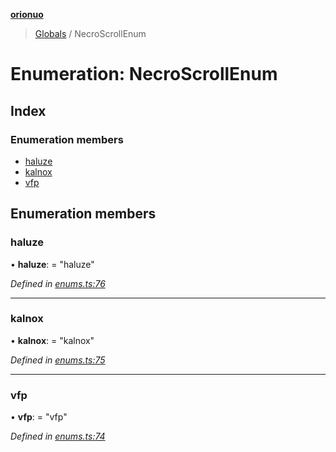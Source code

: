 **[orionuo](../README.md)**

> [Globals](../globals.md) / NecroScrollEnum

# Enumeration: NecroScrollEnum

## Index

### Enumeration members

* [haluze](necroscrollenum.md#haluze)
* [kalnox](necroscrollenum.md#kalnox)
* [vfp](necroscrollenum.md#vfp)

## Enumeration members

### haluze

•  **haluze**:  = "haluze"

*Defined in [enums.ts:76](https://github.com/msviha/orionuo/blob/48715bb/src/enums.ts#L76)*

___

### kalnox

•  **kalnox**:  = "kalnox"

*Defined in [enums.ts:75](https://github.com/msviha/orionuo/blob/48715bb/src/enums.ts#L75)*

___

### vfp

•  **vfp**:  = "vfp"

*Defined in [enums.ts:74](https://github.com/msviha/orionuo/blob/48715bb/src/enums.ts#L74)*
